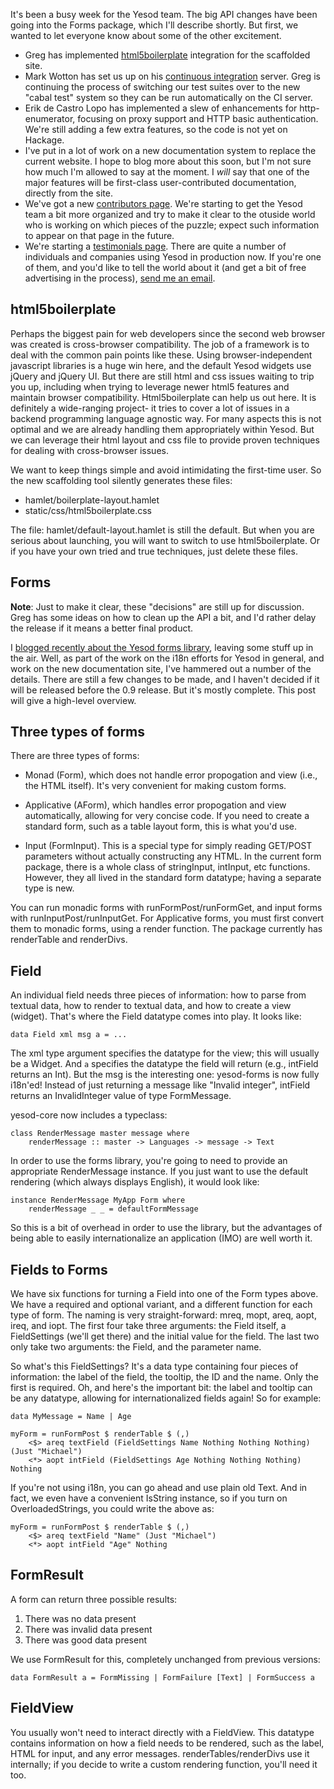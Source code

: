 It's been a busy week for the Yesod team. The big API changes have been going into the Forms package, which I'll describe shortly. But first, we wanted to let everyone know about some of the other excitement.

* Greg has implemented [html5boilerplate](http://html5boilerplate.com/) integration for the scaffolded site.
* Mark Wotton has set us up on his [continuous integration](http://ci.shimweasel.com/job/yesod/) server. Greg is continuing the process of switching our test suites over to the new "cabal test" system so they can be run automatically on the CI server.
* Erik de Castro Lopo has implemented a slew of enhancements for http-enumerator, focusing on proxy support and HTTP basic authentication. We're still adding a few extra features, so the code is not yet on Hackage.
* I've put in a lot of work on a new documentation system to replace the current website. I hope to blog more about this soon, but I'm not sure how much I'm allowed to say at the moment. I *will* say that one of the major features will be first-class user-contributed documentation, directly from the site.
* We've got a new [contributors page](/contributors). We're starting to get the Yesod team a bit more organized and try to make it clear to the otuside world who is working on which pieces of the puzzle; expect such information to appear on that page in the future.
* We're starting a [testimonials page](/testimonials). There are quite a number of individuals and companies using Yesod in production now. If you're one of them, and you'd like to tell the world about it (and get a bit of free advertising in the process), [send me an email](mailto:michael@snoyman.com).

## html5boilerplate

Perhaps the biggest pain for web developers since the second web browser was created is cross-browser compatibility. The job of a framework is to deal with the common pain points like these. Using browser-independent javascript libraries is a huge win here, and the default Yesod widgets use jQuery and jQuery UI. But there are still html and css issues waiting to trip you up, including when trying to leverage newer html5 features and maintain browser compatibility. Html5boilerplate can help us out here. It is definitely a wide-ranging project- it tries to cover a lot of issues in a backend programming language agnostic way. For many aspects this is not optimal and we are already handling them appropriately within Yesod. But we can leverage their html layout and css file to provide proven techniques for dealing with cross-browser issues.

We want to keep things simple and avoid intimidating the first-time user. So the new scaffolding tool silently generates these files:

* hamlet/boilerplate-layout.hamlet
* static/css/html5boilerplate.css

The file: hamlet/default-layout.hamlet is still the default. But when you are serious about launching, you will want to switch to use html5boilerplate. Or if you have your own tried and true techniques, just delete these files.

## Forms
__Note__: Just to make it clear, these "decisions" are still up for discussion. Greg has some ideas on how to clean up the API a bit, and I'd rather delay the release if it means a better final product.

I [blogged recently about the Yesod forms library](http://www.yesodweb.com/blog/yesod-form-revamp), leaving some stuff up in the air. Well, as part of the work on the i18n efforts for Yesod in general, and work on the new documentation site, I've hammered out a number of the details. There are still a few changes to be made, and I haven't decided if it will be released before the 0.9 release. But it's mostly complete. This post will give a high-level overview.

## Three types of forms

There are three types of forms:

* Monad (Form), which does not handle error propogation and view (i.e., the HTML itself). It's very convenient for making custom forms.

* Applicative (AForm), which handles error propogation and view automatically, allowing for very concise code. If you need to create a standard form, such as a table layout form, this is what you'd use.

* Input (FormInput). This is a special type for simply reading GET/POST parameters without actually constructing any HTML. In the current form package, there is a whole class of stringInput, intInput, etc functions. However, they all lived in the standard form datatype; having a separate type is new.

You can run monadic forms with runFormPost/runFormGet, and input forms with runInputPost/runInputGet. For Applicative forms, you must first convert them to monadic forms, using a render function. The package currently has renderTable and renderDivs.

## Field

An individual field needs three pieces of information: how to parse from textual data, how to render to textual data, and how to create a view (widget). That's where the Field datatype comes into play. It looks like:

    data Field xml msg a = ...

The xml type argument specifies the datatype for the view; this will usually be a Widget. And <code>a</code> specifies the datatype the field will return (e.g., intField returns an Int). But the msg is the interesting one: yesod-forms is now fully i18n'ed! Instead of just returning a message like "Invalid integer", intField returns an InvalidInteger value of type FormMessage.

yesod-core now includes a typeclass:

    class RenderMessage master message where
        renderMessage :: master -> Languages -> message -> Text

In order to use the forms library, you're going to need to provide an appropriate RenderMessage instance. If you just want to use the default rendering (which always displays English), it would look like:

    instance RenderMessage MyApp Form where
        renderMessage _ _ = defaultFormMessage

So this is a bit of overhead in order to use the library, but the advantages of being able to easily internationalize an application (IMO) are well worth it.

## Fields to Forms

We have six functions for turning a Field into one of the Form types above. We have a required and optional variant, and a different function for each type of form. The naming is very straight-forward: mreq, mopt, areq, aopt, ireq, and iopt. The first four take three arguments: the Field itself, a FieldSettings (we'll get there) and the initial value for the field. The last two only take two arguments: the Field, and the parameter name.

So what's this FieldSettings? It's a data type containing four pieces of information: the label of the field, the tooltip, the ID and the name. Only the first is required. Oh, and here's the important bit: the label and tooltip can be any datatype, allowing for internationalized fields again! So for example:

    data MyMessage = Name | Age

    myForm = runFormPost $ renderTable $ (,)
        <$> areq textField (FieldSettings Name Nothing Nothing Nothing) (Just "Michael")
        <*> aopt intField (FieldSettings Age Nothing Nothing Nothing) Nothing

If you're not using i18n, you can go ahead and use plain old Text. And in fact, we even have a convenient IsString instance, so if you turn on OverloadedStrings, you could write the above as:

    myForm = runFormPost $ renderTable $ (,)
        <$> areq textField "Name" (Just "Michael")
        <*> aopt intField "Age" Nothing

## FormResult

A form can return three possible results:

1. There was no data present
2. There was invalid data present
3. There was good data present

We use FormResult for this, completely unchanged from previous versions:

    data FormResult a = FormMissing | FormFailure [Text] | FormSuccess a

## FieldView

You usually won't need to interact directly with a FieldView. This datatype contains information on how a field needs to be rendered, such as the label, HTML for input, and any error messages. renderTables/renderDivs use it internally; if you decide to write a custom rendering function, you'll need it too.
